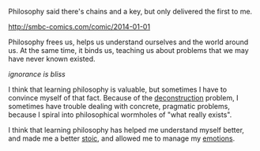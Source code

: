 Philosophy said there's chains and a key, but only delivered the first to me.

http://smbc-comics.com/comic/2014-01-01

Philosophy frees us, helps us understand ourselves and the world around us. At the same time, it binds us, teaching us about problems that we may have never known existed.

*ignorance is bliss*

I think that learning philosophy is valuable, but sometimes I have to convince myself of that fact. Because of the [deconstruction](deconstruction.md) problem, I sometimes have trouble dealing with concrete, pragmatic problems, because I spiral into philosophical wormholes of "what really exists".

I think that learning philosophy has helped me understand myself better, and made me a better [stoic](stoicism.md), and allowed me to manage my [emotions](emotions.md).
